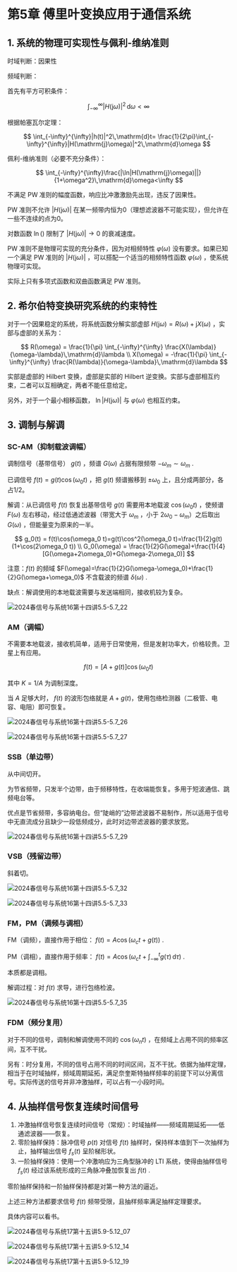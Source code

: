 # 第5章 傅里叶变换应用于通信系统

## 1. 系统的物理可实现性与佩利-维纳准则

时域判断：因果性

频域判断：

首先有平方可积条件：

$$
\int_{-\infty}^{\infty}|H(\mathrm{j}\omega)|^2\,\mathrm{d}\omega<\infty
$$

根据帕塞瓦尔定理：

$$
\int_{-\infty}^{\infty}|h(t)|^2\,\mathrm{d}t=
\frac{1}{2\pi}\int_{-\infty}^{\infty}|H(\mathrm{j}\omega)|^2\,\mathrm{d}\omega
$$

佩利-维纳准则（必要不充分条件）：

$$
\int_{-\infty}^{\infty}\frac{|\ln|H(\mathrm{j}\omega)||}{1+\omega^2}\,\mathrm{d}\omega<\infty
$$

不满足 PW 准则的幅度函数，响应比冲激激励先出现，违反了因果性。

PW 准则不允许 $|H(\mathrm{j}\omega)|$ 在某一频带内恒为0（理想滤波器不可能实现），但允许在一些不连续的点为0。

对数函数 $\ln()$ 限制了 $|H(\mathrm{j}\omega)|\to 0$ 的衰减速度。

PW 准则不是物理可实现的充分条件，因为对相频特性 $\varphi(\omega)$ 没有要求。如果已知一个满足 PW 准则的 $|H(\mathrm{j}\omega)|$ ，可以搭配一个适当的相频特性函数 $\varphi(\omega)$ ，使系统物理可实现。

实际上只有多项式函数和双曲函数满足 PW 准则。

## 2. 希尔伯特变换研究系统的约束特性

对于一个因果稳定的系统，将系统函数分解实部虚部 $H(\mathrm{j}\omega) = R(\omega) + \mathrm{j}X(\omega)$ ，实部与虚部的关系为：

$$
R(\omega) = \frac{1}{\pi} \int_{-\infty}^{\infty} \frac{X(\lambda)}{\omega-\lambda}\,\mathrm{d}\lambda
\\
X(\omega) = -\frac{1}{\pi} \int_{-\infty}^{\infty} \frac{R(\lambda)}{\omega-\lambda}\,\mathrm{d}\lambda
$$

实部是虚部的 Hilbert 变换，虚部是实部的 Hilbert 逆变换。实部与虚部相互约束，二者可以互相确定，两者不能任意给定。

另外，对于一个最小相移函数， $\ln|H(\mathrm{j}\omega)|$ 与 $\varphi(\omega)$ 也相互约束。

## 3. 调制与解调

### SC-AM（抑制载波调幅）

调制信号（基带信号） $g(t)$ ，频谱 $G(\omega)$ 占据有限频带 $-\omega_m\sim \omega_m$ .

已调信号 $f(t)=g(t)\cos(\omega_0t)$ ，把 $g(t)$ 频谱搬移到 $\pm\omega_0$ 上，且分成两部分，各占1/2。

解调：从已调信号 $f(t)$ 恢复出基带信号 $g(t)$ 需要用本地载波 $\cos(\omega_0t)$ ，使频谱 $F(\omega)$ 左右移动，经过低通滤波器（带宽大于 $\omega_m$ ，小于 $2\omega_0-\omega_m$）之后取出 $G(\omega)$ ，但能量变为原来的一半。

$$
g_0(t) = f(t)\cos(\omega_0 t)=g(t)\cos^2(\omega_0 t)=\frac{1}{2}g(t)(1+\cos(2\omega_0 t))
\\
G_0(\omega) = \frac{1}{2}G(\omega)+\frac{1}{4}[G(\omega+2\omega_0)+G(\omega-2\omega_0)]
$$

注意：$f(t)$ 的频域 $F(\omega)=\frac{1}{2}G(\omega-\omega_0)+\frac{1}{2}G(\omega+\omega_0)$ 不含载波的频谱 $\delta(\omega)$ .

缺点：解调使用的本地载波需要与发送端相同，接收机较为复杂。

![2024春信号与系统16第十四讲5.5-5.7_22](https://cdn.jsdelivr.net/gh/DerrickMarcus/picgo_image/images/ch5_img1.png)

### AM（调幅）

不需要本地载波，接收机简单，适用于日常使用，但是发射功率大，价格较贵。卫星上有应用。

$$
f(t)=[A+g(t)]\cos(\omega_0 t)
$$

其中 $K=1/A$ 为调制深度。

当 $A$ 足够大时， $f(t)$ 的波形包络就是 $A+g(t)$​ ，使用包络检测器（二极管、电容、电阻）即可恢复。

![2024春信号与系统16第十四讲5.5-5.7_26](https://cdn.jsdelivr.net/gh/DerrickMarcus/picgo_image/images/ch5_img2.png)

![2024春信号与系统16第十四讲5.5-5.7_27](https://cdn.jsdelivr.net/gh/DerrickMarcus/picgo_image/images/ch5_img3.png)

### SSB（单边带）

从中间切开。

为节省频带，只发半个边带，由于频移特性，在收端能恢复。多用于短波通信、跳频电台等。

优点是节省频带，多容纳电台。但“陡峭的”边带滤波器不易制作，所以适用于信号中无直流成分且缺少一段低频成分，此时对边带滤波器的要求放宽。

![2024春信号与系统16第十四讲5.5-5.7_29](https://cdn.jsdelivr.net/gh/DerrickMarcus/picgo_image/images/ch5_img4.png)

### VSB（残留边带）

斜着切。

![2024春信号与系统16第十四讲5.5-5.7_32](https://cdn.jsdelivr.net/gh/DerrickMarcus/picgo_image/images/ch5_img5.png)

![2024春信号与系统16第十四讲5.5-5.7_33](https://cdn.jsdelivr.net/gh/DerrickMarcus/picgo_image/images/ch5_img6.png)

### FM，PM（调频与调相）

FM（调频），直接作用于相位： $f(t)=A\cos(\omega_c t+g(t))$ .

PM（调相），直接作用于频率： $f(t)=A\cos(\omega_c t+\int_{-\infty}^{t}g(\tau)\,\mathrm{d}\tau)$ .

本质都是调相。

解调过程：对 $f(t)$ 求导，进行包络检波。

![2024春信号与系统16第十四讲5.5-5.7_35](https://cdn.jsdelivr.net/gh/DerrickMarcus/picgo_image/images/ch5_img7.png)

### FDM（频分复用）

对于不同的信号，调制和解调使用不同的 $\cos(\omega_n t)$ ，在频域上占用不同的频率区间，互不干扰。

另有：时分复用，不同的信号占用不同的时间区间，互不干扰。依据为抽样定理，相当于在时域抽样，频域周期延拓，满足奈奎斯特抽样频率的前提下可以分离信号。实际传送的信号并非冲激抽样，可以占有一小段时间。

## 4. 从抽样信号恢复连续时间信号

1. 冲激抽样信号恢复连续时间信号（常规）：时域抽样——频域周期延拓——低通滤波器——恢复。
2. 零阶抽样保持：脉冲信号 $p(t)$ 对信号 $f(t)$ 抽样时，保持样本值到下一次抽样为止，抽样输出信号 $f_s(t)$ 呈阶梯形状。
3. 一阶抽样保持：使用一个冲激响应为三角型脉冲的 LTI 系统，使得由抽样信号 $f_s(t)$ 经过该系统形成的三角脉冲叠加恢复出 $f(t)$ .

零阶抽样保持和一阶抽样保持都是对第一种方法的逼近。

上述三种方法都要求信号 $f(t)$ 频带受限，且抽样频率满足抽样定理要求。

具体内容可以看书。

![2024春信号与系统17第十五讲5.9-5.12_07](https://cdn.jsdelivr.net/gh/DerrickMarcus/picgo_image/images/ch5_img8.png)

![2024春信号与系统17第十五讲5.9-5.12_14](https://cdn.jsdelivr.net/gh/DerrickMarcus/picgo_image/images/ch5_img9.png)

![2024春信号与系统17第十五讲5.9-5.12_19](https://cdn.jsdelivr.net/gh/DerrickMarcus/picgo_image/images/ch5_img10.png)
